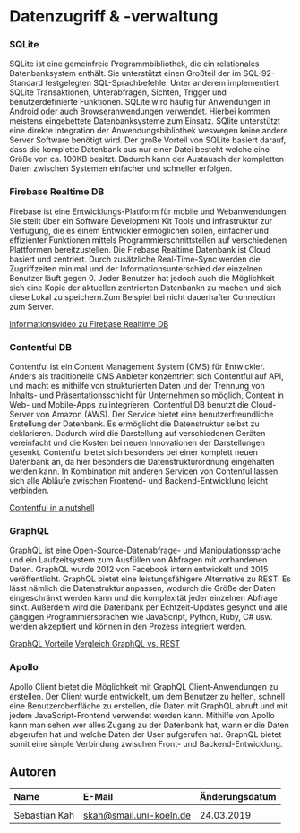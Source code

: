 # Datenzugriff & -verwaltung

### SQLite
SQLite ist eine gemeinfreie Programmbibliothek, die ein relationales Datenbanksystem enthält. Sie unterstützt einen Großteil der im SQL-92-Standard festgelegten SQL-Sprachbefehle. Unter anderem implementiert SQLite Transaktionen, Unterabfragen, Sichten, Trigger und benutzerdefinierte Funktionen. SQLite wird häufig für Anwendungen in Android oder auch Browseranwendungen verwendet. Hierbei kommen meistens eingebettete Datenbanksysteme zum Einsatz. SQlite unterstützt eine direkte Integration der Anwendungsbibliothek weswegen keine andere Server Software benötigt wird. Der große Vorteil von SQLite basiert darauf, dass die komplette Datenbank aus nur einer Datei besteht welche eine Größe von ca. 100KB besitzt. Dadurch kann der Austausch der kompletten Daten zwischen Systemen einfacher und schneller erfolgen.

### Firebase Realtime DB
Firebase ist eine Entwicklungs-Plattform für mobile und Webanwendungen. Sie stellt über ein Software Development Kit Tools und Infrastruktur zur Verfügung, die es einem Entwickler ermöglichen sollen, einfacher und effizienter Funktionen mittels Programmierschnittstellen auf verschiedenen Plattformen bereitzustellen. Die Firebase Realtime Datenbank ist Cloud basiert und zentriert. Durch zusätzliche Real-Time-Sync werden die Zugriffzeiten minimal und der Informationsunterschied der einzelnen Benutzer läuft gegen 0. Jeder Benutzer hat jedoch auch die Möglichkeit sich eine Kopie der aktuellen zentrierten Datenbankn zu machen und sich diese Lokal zu speichern.Zum Beispiel bei nicht dauerhafter Connection zum Server.

[Informationsvideo zu Firebase Realtime DB](https://www.youtube.com/watch?v=U5aeM5dvUpA&index=24&list=PLI-K7zZEsYLmOF_07layrTntevxtbUxDL)

### Contentful DB
Contentful ist ein Content Management System (CMS) für Entwickler. Anders als traditionelle CMS Anbieter konzentriert sich Contentful auf API, und macht es mithilfe von strukturierten Daten und der Trennung von Inhalts- und Präsentationsschicht für Unternehmen so möglich, Content in Web- und Mobile-Apps zu integrieren. Contentful DB benutzt die Cloud-Server von Amazon (AWS). Der Service bietet eine benutzerfreundliche Erstellung der Datenbank. Es ermöglicht die Datenstruktur selbst zu deklarieren.  Dadurch wird die Darstellung auf verschiedenen Geräten vereinfacht und die Kosten bei neuen Innovationen der Darstellungen gesenkt. Contentful bietet sich besonders bei einer komplett neuen Datenbank an, da hier besonders die Datenstrukturordnung eingehalten werden kann. In Kombination mit anderen Servicen von Contenful lassen sich alle Abläufe zwischen Frontend- und Backend-Entwicklung leicht verbinden.

[Contentful in a nutshell](https://www.contentful.com/developers/bits-and-bytes/#)
 
### GraphQL
GraphQL ist eine Open-Source-Datenabfrage- und Manipulationssprache und ein Laufzeitsystem zum Ausfüllen von Abfragen mit vorhandenen Daten. GraphQL wurde 2012 von Facebook intern entwickelt und 2015 veröffentlicht. GraphQL bietet eine leistungsfähigere Alternative zu REST. Es lässt nämlich die Datenstruktur anpassen, wodurch die Größe der Daten eingeschränkt werden kann und die komplexität jeder einzelnen Abfrage sinkt. Außerdem wird die Datenbank per Echtzeit-Updates gesynct und alle gängigen Programmiersprachen wie JavaScript, Python, Ruby, C# usw. werden akzeptiert und können in den Prozess integriert werden.

[GraphQL Vorteile](https://www.youtube.com/watch?v=62aGtOmXqp4)
[Vergleich GraphQL vs. REST](https://www.howtographql.com/basics/1-graphql-is-the-better-rest/)

### Apollo
Apollo Client bietet die Möglichkeit mit GraphQL Client-Anwendungen zu erstellen. Der Client wurde entwickelt, um dem Benutzer zu helfen, schnell eine Benutzeroberfläche zu erstellen, die Daten mit GraphQL abruft und mit jedem JavaScript-Frontend verwendet werden kann. Mithilfe von Apollo kann man sehen wer alles Zugang zu der Datenbank hat, wann er die Daten abgerufen hat und welche Daten der User aufgerufen hat. GraphQL bietet somit eine simple Verbindung zwischen Front- und Backend-Entwicklung. 

## Autoren

| Name | E-Mail | Änderungsdatum |
|:-----|:-------|:---------------|
|      |        |                |
| Sebastian Kah | skah@smail.uni-koeln.de | 24.03.2019 |

